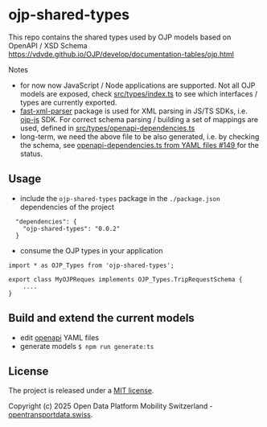 # ojp-shared-types

This repo contains the shared types used by OJP models based on OpenAPI / XSD Schema
https://vdvde.github.io/OJP/develop/documentation-tables/ojp.html

Notes
- for now now JavaScript / Node applications are supported. Not all OJP models are exposed, check [src/types/index.ts](./src/types/index.ts) to see which interfaces / types are currently exported.
- [fast-xml-parser](https://www.npmjs.com/package/fast-xml-parser) package is used for XML parsing in JS/TS SDKs, i.e. [ojp-js](https://github.com/openTdataCH/ojp-js) SDK. For correct schema parsing / building a set of mappings are used, defined in [src/types/openapi-dependencies.ts](./src/types/openapi-dependencies.ts)
- long-term, we need the above file to be also generated, i.e. by checking the schema, see [openapi-dependencies.ts from YAML files #149
](https://github.com/openTdataCH/ojp-js/issues/149) for the status.

## Usage 

- include the `ojp-shared-types` package in the `./package.json` dependencies of the project 
```
  "dependencies": {
    "ojp-shared-types": "0.0.2"
  }
```

- consume the OJP types in your application

```
import * as OJP_Types from 'ojp-shared-types';

export class MyOJPReques implements OJP_Types.TripRequestSchema {
    ....
}
```

## Build and extend the current models

- edit [openapi](./openapi/) YAML files
- generate models
`$ npm run generate:ts`

## License

The project is released under a [MIT license](./LICENSE).

Copyright (c) 2025 Open Data Platform Mobility Switzerland - [opentransportdata.swiss](https://opentransportdata.swiss/en/).
